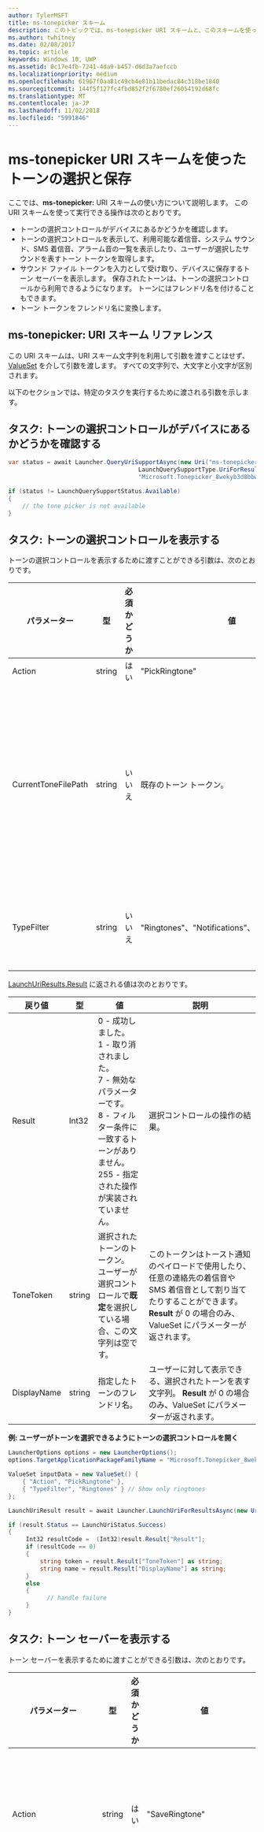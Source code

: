 ```yaml
---
author: TylerMSFT
title: ms-tonepicker スキーム
description: このトピックでは、ms-tonepicker URI スキームと、このスキームを使ってトーンの選択コントロールを表示し、トーンの選択、トーンの保存、トーンのフレンドリ名を取得する方法について説明します。
ms.author: twhitney
ms.date: 02/08/2017
ms.topic: article
keywords: Windows 10, UWP
ms.assetid: 0c17e4fb-7241-4da9-b457-d6d3a7aefccb
ms.localizationpriority: medium
ms.openlocfilehash: 61967f0aa81c49cb4e81b11bedac84c318be1840
ms.sourcegitcommit: 144f5f127fc4fbd852f2f6780ef26054192d68fc
ms.translationtype: MT
ms.contentlocale: ja-JP
ms.lasthandoff: 11/02/2018
ms.locfileid: "5991846"
---
```

# <a name="choose-and-save-tones-using-the-ms-tonepicker-uri-scheme"></a>ms-tonepicker URI スキームを使ったトーンの選択と保存

ここでは、**ms-tonepicker:** URI スキームの使い方について説明します。 この URI スキームを使って実行できる操作は次のとおりです。
- トーンの選択コントロールがデバイスにあるかどうかを確認します。
- トーンの選択コントロールを表示して、利用可能な着信音、システム サウンド、SMS 着信音、アラーム音の一覧を表示したり、ユーザーが選択したサウンドを表すトーン トークンを取得します。
- サウンド ファイル トークンを入力として受け取り、デバイスに保存するトーン セーバーを表示します。 保存されたトーンは、トーンの選択コントロールから利用できるようになります。 トーンにはフレンドリ名を付けることもできます。
- トーン トークンをフレンドリ名に変換します。

## <a name="ms-tonepicker-uri-scheme-reference"></a>ms-tonepicker: URI スキーム リファレンス

この URI スキームは、URI スキーム文字列を利用して引数を渡すことはせず、[ValueSet](https://msdn.microsoft.com/library/windows/apps/windows.foundation.collections.valueset.aspx) を介して引数を渡します。 すべての文字列で、大文字と小文字が区別されます。

以下のセクションでは、特定のタスクを実行するために渡される引数を示します。

## <a name="task-determine-if-the-tone-picker-is-available-on-the-device"></a>タスク: トーンの選択コントロールがデバイスにあるかどうかを確認する
```cs
var status = await Launcher.QueryUriSupportAsync(new Uri("ms-tonepicker:"),     
                                     LaunchQuerySupportType.UriForResults,
                                     "Microsoft.Tonepicker_8wekyb3d8bbwe");

if (status != LaunchQuerySupportStatus.Available)
{
    // the tone picker is not available
}
```

## <a name="task-display-the-tone-picker"></a>タスク: トーンの選択コントロールを表示する

トーンの選択コントロールを表示するために渡すことができる引数は、次のとおりです。

| パラメーター | 型 | 必須かどうか | 値 | 説明 |
|-----------|------|----------|-------|-------------|
| Action | string | はい | "PickRingtone" | トーン選択コントロールを開きます。 |
| CurrentToneFilePath | string | いいえ | 既存のトーン トークン。 | トーンの選択コントロールに現在のトーンとして表示されるトーン。 この値が設定されていない場合、既定では、一覧の最初のトーンが選ばれます。<br>これは厳密にはファイル パスではありません。 トーンの選択コントロールから返された `ToneToken` の値から、`CurrenttoneFilePath` に適した値を取得できます。  |
| TypeFilter | string | いいえ | "Ringtones"、"Notifications"、"Alarms"、"None" | 選択コントロールに追加するトーンを選択します。 フィルターが指定されていない場合は、すべてのトーンが表示されます。 |

[LaunchUriResults.Result](https://msdn.microsoft.com/library/windows/apps/windows.system.launchuriresult.result.aspx) に返される値は次のとおりです。

| 戻り値 | 型 | 値 | 説明 |
|--------------|------|-------|-------------|
| Result | Int32 | 0 - 成功しました。 <br>1 - 取り消されました。 <br>7 - 無効なパラメーターです。 <br>8 - フィルター条件に一致するトーンがありません。 <br>255 - 指定された操作が実装されていません。 | 選択コントロールの操作の結果。 |
| ToneToken | string | 選択されたトーンのトークン。 <br>ユーザーが選択コントロールで**既定**を選択している場合、この文字列は空です。 | このトークンはトースト通知のペイロードで使用したり、任意の連絡先の着信音や SMS 着信音として割り当てたりすることができます。 **Result** が 0 の場合のみ、ValueSet にパラメーターが返されます。 |
| DisplayName | string | 指定したトーンのフレンドリ名。 | ユーザーに対して表示できる、選択されたトーンを表す文字列。 **Result** が 0 の場合のみ、ValueSet にパラメーターが返されます。 |


**例: ユーザーがトーンを選択できるようにトーンの選択コントロールを開く**

``` cs
LauncherOptions options = new LauncherOptions();
options.TargetApplicationPackageFamilyName = "Microsoft.Tonepicker_8wekyb3d8bbwe";

ValueSet inputData = new ValueSet() {
    { "Action", "PickRingtone" },
    { "TypeFilter", "Ringtones" } // Show only ringtones
};

LaunchUriResult result = await Launcher.LaunchUriForResultsAsync(new Uri("ms-tonepicker:"), options, inputData);

if (result.Status == LaunchUriStatus.Success)
{
     Int32 resultCode =  (Int32)result.Result["Result"];
     if (resultCode == 0)
     {
         string token = result.Result["ToneToken"] as string;
         string name = result.Result["DisplayName"] as string;
     }
     else
     {
           // handle failure
     }
}
```

## <a name="task-display-the-tone-saver"></a>タスク: トーン セーバーを表示する

トーン セーバーを表示するために渡すことができる引数は、次のとおりです。

| パラメーター | 型 | 必須かどうか | 値 | 説明 |
|-----------|------|----------|-------|-------------|
| Action | string | はい | "SaveRingtone" | 選択コントロールを開いて着信音を保存します。 |
| ToneFileSharingToken | string | はい | 保存する着信音ファイルの [SharedStorageAccessManager](https://msdn.microsoft.com/library/windows/apps/windows.applicationmodel.datatransfer.sharedstorageaccessmanager.aspx) ファイル共有トークン。 | 特定のサウンド ファイルを着信音として保存します。 サポートされるファイル コンテンツの種類は、MPEG オーディオと x-ms-wma オーディオです。 |
| DisplayName | string | いいえ | 指定したトーンのフレンドリ名。 | 指定した着信音を保存するときに使用する表示名を設定します。 |

[LaunchUriResults.Result](https://msdn.microsoft.com/library/windows/apps/windows.system.launchuriresult.result.aspx) に返される値は次のとおりです。

| 戻り値 | 型 | 値 | 説明 |
|--------------|------|-------|-------------|
| Result | Int32 | 0 - 成功しました。<br>1 - ユーザーによって取り消されました。<br>2 - 無効なファイルです。<br>3 - 無効なファイル コンテンツの種類です。<br>4 - ファイルが着信音の最大サイズ (Windows 10 では 1 MB) を超えています。<br>5 - ファイルが 40 秒の長さ制限を超えています。<br>6 - ファイルがデジタル著作権管理によって保護されています。<br>7 - 無効なパラメーターです。 | 選択コントロールの操作の結果。 |

**例: ローカルの音楽ファイルを着信音として保存する**

``` cs
LauncherOptions options = new LauncherOptions();
options.TargetApplicationPackageFamilyName = "Microsoft.Tonepicker_8wekyb3d8bbwe";

ValueSet inputData = new ValueSet() {
    { "Action", "SaveRingtone" },
    { "ToneFileSharingToken", SharedStorageAccessManager.AddFile(myLocalFile) }
};

LaunchUriResult result = await Launcher.LaunchUriForResultsAsync(new Uri("ms-tonepicker:"), options, inputData);

if (result.Status == LaunchUriStatus.Success)
{
     Int32 resultCode = (Int32)result.Result["Result"];

     if (resultCode == 0)
     {
         // no issues
     }
     else
     {
          switch (resultCode)
          {
             case 2:
              // The specified file was invalid
              break;
              case 3:
              // The specified file's content type is invalid
              break;
              case 4:
              // The specified file was too big
              break;
              case 5:
              // The specified file was too long
              break;
              case 6:
              // The file was protected by DRM
              break;
              case 7:
              // The specified parameter was incorrect
              break;
          }
      }
 }
```

## <a name="task-convert-a-tone-token-to-its-friendly-name"></a>タスク: トーン トークンをフレンドリ名に変換する

トーンのフレンドリ名を取得するために渡すことができる引数は、次のとおりです。

| パラメーター | 型 | 必須かどうか | 値 | 説明 |
|-----------|------|----------|-------|-------------|
| Action | string | はい | "GetToneName" | トーンのフレンドリ名を取得することを示します。 |
| ToneToken | string | はい | トーンのトークン | 表示名を取得する対象となるトーン トークン。 |

[LaunchUriResults.Result](https://msdn.microsoft.com/library/windows/apps/windows.system.launchuriresult.result.aspx) に返される値は次のとおりです。

| 戻り値 | 型 | 値 | 説明 |
|--------------|------|-------|-------------|
| Result | Int32 | 0 - 選択コントロールの操作が成功しました。<br>7 - パラメーターが正しくありません (ToneToken が指定されていないなど)。<br>9 - 指定されたトークンの名前の読み取り中にエラーが発生しました。<br>10 - 指定されたトーン トークンが見つかりません。 | 選択コントロールの操作の結果。
| DisplayName | string | トーンのフレンドリ名。 | 指定されたトーンの表示名を返します。 **Result** が 0 の場合のみ、ValueSet にこのパラメーターが返されます。 |

**例: Contact.RingToneToken からトーン トークンを取得して、連絡先カードにそのフレンドリ名を表示する**

```cs
using (var connection = new AppServiceConnection())
{
    connection.AppServiceName = "ms-tonepicker-nameprovider";
    connection.PackageFamilyName = "Microsoft.Tonepicker_8wekyb3d8bbwe";
    AppServiceConnectionStatus connectionStatus = await connection.OpenAsync();
    if (connectionStatus == AppServiceConnectionStatus.Success)
    {
        var message = new ValueSet() {
            { "Action", "GetToneName" },
            { "ToneToken", token)
        };
        AppServiceResponse response = await connection.SendMessageAsync(message);
        if (response.Status == AppServiceResponseStatus.Success)
        {
            Int32 resultCode = (Int32)response.Message["Result"];
            if (resultCode == 0)
            {
                string name = response.Message["DisplayName"] as string;
            }
            else
            {
                // handle failure
            }
        }
        else
        {
            // handle failure
        }
    }
}
```
